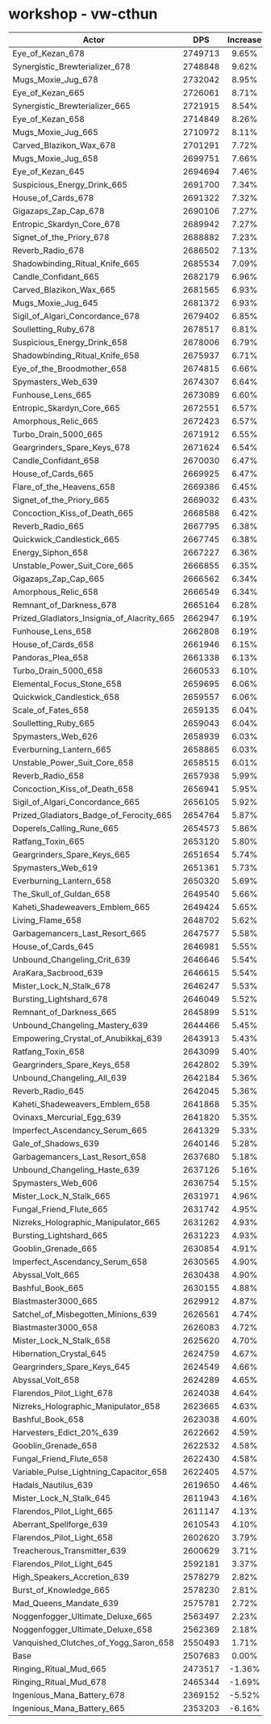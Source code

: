 # workshop - vw-cthun
| Actor | DPS | Increase |
|---|:---:|:---:|
|Eye_of_Kezan_678|2749713|9.65%|
|Synergistic_Brewterializer_678|2748848|9.62%|
|Mugs_Moxie_Jug_678|2732042|8.95%|
|Eye_of_Kezan_665|2726061|8.71%|
|Synergistic_Brewterializer_665|2721915|8.54%|
|Eye_of_Kezan_658|2714849|8.26%|
|Mugs_Moxie_Jug_665|2710972|8.11%|
|Carved_Blazikon_Wax_678|2701291|7.72%|
|Mugs_Moxie_Jug_658|2699751|7.66%|
|Eye_of_Kezan_645|2694694|7.46%|
|Suspicious_Energy_Drink_665|2691700|7.34%|
|House_of_Cards_678|2691322|7.32%|
|Gigazaps_Zap_Cap_678|2690106|7.27%|
|Entropic_Skardyn_Core_678|2689942|7.27%|
|Signet_of_the_Priory_678|2688882|7.23%|
|Reverb_Radio_678|2686502|7.13%|
|Shadowbinding_Ritual_Knife_665|2685534|7.09%|
|Candle_Confidant_665|2682179|6.96%|
|Carved_Blazikon_Wax_665|2681565|6.93%|
|Mugs_Moxie_Jug_645|2681372|6.93%|
|Sigil_of_Algari_Concordance_678|2679402|6.85%|
|Soulletting_Ruby_678|2678517|6.81%|
|Suspicious_Energy_Drink_658|2678006|6.79%|
|Shadowbinding_Ritual_Knife_658|2675937|6.71%|
|Eye_of_the_Broodmother_658|2674815|6.66%|
|Spymasters_Web_639|2674307|6.64%|
|Funhouse_Lens_665|2673089|6.60%|
|Entropic_Skardyn_Core_665|2672551|6.57%|
|Amorphous_Relic_665|2672423|6.57%|
|Turbo_Drain_5000_665|2671912|6.55%|
|Geargrinders_Spare_Keys_678|2671624|6.54%|
|Candle_Confidant_658|2670030|6.47%|
|House_of_Cards_665|2669925|6.47%|
|Flare_of_the_Heavens_658|2669386|6.45%|
|Signet_of_the_Priory_665|2669032|6.43%|
|Concoction_Kiss_of_Death_665|2668588|6.42%|
|Reverb_Radio_665|2667795|6.38%|
|Quickwick_Candlestick_665|2667745|6.38%|
|Energy_Siphon_658|2667227|6.36%|
|Unstable_Power_Suit_Core_665|2666855|6.35%|
|Gigazaps_Zap_Cap_665|2666562|6.34%|
|Amorphous_Relic_658|2666549|6.34%|
|Remnant_of_Darkness_678|2665164|6.28%|
|Prized_Gladiators_Insignia_of_Alacrity_665|2662947|6.19%|
|Funhouse_Lens_658|2662808|6.19%|
|House_of_Cards_658|2661946|6.15%|
|Pandoras_Plea_658|2661338|6.13%|
|Turbo_Drain_5000_658|2660533|6.10%|
|Elemental_Focus_Stone_658|2659695|6.06%|
|Quickwick_Candlestick_658|2659557|6.06%|
|Scale_of_Fates_658|2659135|6.04%|
|Soulletting_Ruby_665|2659043|6.04%|
|Spymasters_Web_626|2658939|6.03%|
|Everburning_Lantern_665|2658865|6.03%|
|Unstable_Power_Suit_Core_658|2658515|6.01%|
|Reverb_Radio_658|2657938|5.99%|
|Concoction_Kiss_of_Death_658|2656941|5.95%|
|Sigil_of_Algari_Concordance_665|2656105|5.92%|
|Prized_Gladiators_Badge_of_Ferocity_665|2654764|5.87%|
|Doperels_Calling_Rune_665|2654573|5.86%|
|Ratfang_Toxin_665|2653120|5.80%|
|Geargrinders_Spare_Keys_665|2651654|5.74%|
|Spymasters_Web_619|2651361|5.73%|
|Everburning_Lantern_658|2650320|5.69%|
|The_Skull_of_Guldan_658|2649540|5.66%|
|Kaheti_Shadeweavers_Emblem_665|2649424|5.65%|
|Living_Flame_658|2648702|5.62%|
|Garbagemancers_Last_Resort_665|2647577|5.58%|
|House_of_Cards_645|2646981|5.55%|
|Unbound_Changeling_Crit_639|2646646|5.54%|
|AraKara_Sacbrood_639|2646615|5.54%|
|Mister_Lock_N_Stalk_678|2646247|5.53%|
|Bursting_Lightshard_678|2646049|5.52%|
|Remnant_of_Darkness_665|2645899|5.51%|
|Unbound_Changeling_Mastery_639|2644466|5.45%|
|Empowering_Crystal_of_Anubikkaj_639|2643913|5.43%|
|Ratfang_Toxin_658|2643099|5.40%|
|Geargrinders_Spare_Keys_658|2642802|5.39%|
|Unbound_Changeling_All_639|2642184|5.36%|
|Reverb_Radio_645|2642045|5.36%|
|Kaheti_Shadeweavers_Emblem_658|2641868|5.35%|
|Ovinaxs_Mercurial_Egg_639|2641820|5.35%|
|Imperfect_Ascendancy_Serum_665|2641329|5.33%|
|Gale_of_Shadows_639|2640146|5.28%|
|Garbagemancers_Last_Resort_658|2637680|5.18%|
|Unbound_Changeling_Haste_639|2637126|5.16%|
|Spymasters_Web_606|2636754|5.15%|
|Mister_Lock_N_Stalk_665|2631971|4.96%|
|Fungal_Friend_Flute_665|2631742|4.95%|
|Nizreks_Holographic_Manipulator_665|2631262|4.93%|
|Bursting_Lightshard_665|2631223|4.93%|
|Gooblin_Grenade_665|2630854|4.91%|
|Imperfect_Ascendancy_Serum_658|2630565|4.90%|
|Abyssal_Volt_665|2630438|4.90%|
|Bashful_Book_665|2630155|4.88%|
|Blastmaster3000_665|2629912|4.87%|
|Satchel_of_Misbegotten_Minions_639|2626561|4.74%|
|Blastmaster3000_658|2626083|4.72%|
|Mister_Lock_N_Stalk_658|2625620|4.70%|
|Hibernation_Crystal_645|2624759|4.67%|
|Geargrinders_Spare_Keys_645|2624549|4.66%|
|Abyssal_Volt_658|2624289|4.65%|
|Flarendos_Pilot_Light_678|2624038|4.64%|
|Nizreks_Holographic_Manipulator_658|2623665|4.63%|
|Bashful_Book_658|2623038|4.60%|
|Harvesters_Edict_20%_639|2622662|4.59%|
|Gooblin_Grenade_658|2622532|4.58%|
|Fungal_Friend_Flute_658|2622430|4.58%|
|Variable_Pulse_Lightning_Capacitor_658|2622405|4.57%|
|Hadals_Nautilus_639|2619650|4.46%|
|Mister_Lock_N_Stalk_645|2611943|4.16%|
|Flarendos_Pilot_Light_665|2611147|4.13%|
|Aberrant_Spellforge_639|2610543|4.10%|
|Flarendos_Pilot_Light_658|2602620|3.79%|
|Treacherous_Transmitter_639|2600629|3.71%|
|Flarendos_Pilot_Light_645|2592181|3.37%|
|High_Speakers_Accretion_639|2578279|2.82%|
|Burst_of_Knowledge_665|2578230|2.81%|
|Mad_Queens_Mandate_639|2575781|2.72%|
|Noggenfogger_Ultimate_Deluxe_665|2563497|2.23%|
|Noggenfogger_Ultimate_Deluxe_658|2562369|2.18%|
|Vanquished_Clutches_of_Yogg_Saron_658|2550493|1.71%|
|Base|2507683|0.00%|
|Ringing_Ritual_Mud_665|2473517|-1.36%|
|Ringing_Ritual_Mud_678|2465344|-1.69%|
|Ingenious_Mana_Battery_678|2369152|-5.52%|
|Ingenious_Mana_Battery_665|2353203|-6.16%|
